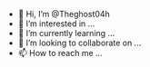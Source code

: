 - 👋 Hi, I’m @Theghost04h
- 👀 I’m interested in ...
- 🌱 I’m currently learning ...
- 💞️ I’m looking to collaborate on ...
- 📫 How to reach me ...

<!---
Theghost04h/Theghost04h is a ✨ special ✨ repository because its `README.md` (this file) appears on your GitHub profile.
You can click the Preview link to take a look at your changes.
--->
